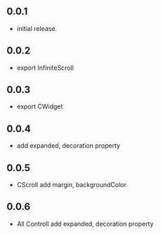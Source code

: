 ## 0.0.1

* initial release.

## 0.0.2

* export InfiniteScroll

## 0.0.3

* export CWidget

## 0.0.4

* add expanded, decoration property

## 0.0.5

* CScroll add margin, backgroundColor

## 0.0.6

* All Controll add expanded, decoration property
